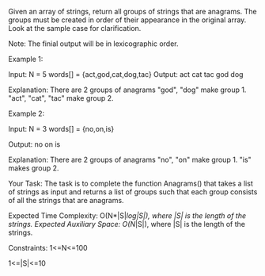 Given an array of strings, return all groups of strings that are anagrams. The groups must be created in order of their appearance in the original array. Look at the sample case for clarification.

Note: The finial output will be in lexicographic order.


Example 1:

Input:
N = 5
words[] = {act,god,cat,dog,tac}
Output:
act cat tac 
god dog

Explanation:
There are 2 groups of anagrams "god", "dog" make group 1. "act", "cat", "tac" make group 2.

Example 2:

Input:
N = 3
words[] = {no,on,is}

Output: 
no on
is

Explanation: 
There are 2 groups of anagrams "no", "on" make group 1. "is" makes group 2. 

Your Task:
The task is to complete the function Anagrams() that takes a list of strings as input and returns a list of groups such that each group consists of all the strings that are anagrams.


Expected Time Complexity: O(N*|S|*log|S|), where |S| is the length of the strings.
Expected Auxiliary Space: O(N*|S|), where |S| is the length of the strings.


Constraints:
1<=N<=100

1<=|S|<=10